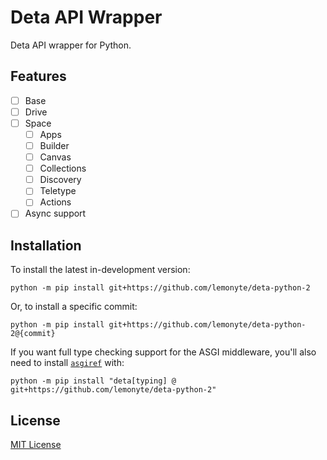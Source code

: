 # Deta API Wrapper

Deta API wrapper for Python.

## Features

- [ ] Base
- [ ] Drive
- [ ] Space
  - [ ] Apps
  - [ ] Builder
  - [ ] Canvas
  - [ ] Collections
  - [ ] Discovery
  - [ ] Teletype
  - [ ] Actions

- [ ] Async support

## Installation

To install the latest in-development version:

```shell
python -m pip install git+https://github.com/lemonyte/deta-python-2
```

Or, to install a specific commit:

```shell
python -m pip install git+https://github.com/lemonyte/deta-python-2@{commit}
```

If you want full type checking support for the ASGI middleware, you'll also need to install [`asgiref`](https://github.com/django/asgiref) with:

```shell
python -m pip install "deta[typing] @ git+https://github.com/lemonyte/deta-python-2"
```

## License

[MIT License](LICENSE.txt)
